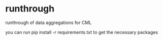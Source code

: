 # runthrough
runthrough of data aggregations for CML

you can run pip install -r requirements.txt
to get the necessary packages
